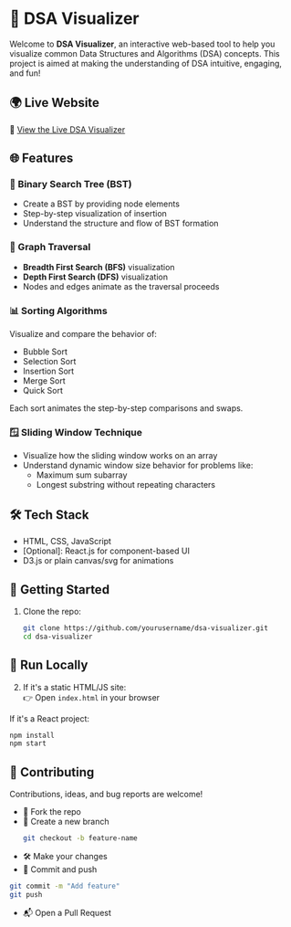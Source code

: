 # 🧠 DSA Visualizer

Welcome to **DSA Visualizer**, an interactive web-based tool to help you visualize common Data Structures and Algorithms (DSA) concepts. This project is aimed at making the understanding of DSA intuitive, engaging, and fun!

## 🌍 Live Website

🔗 [View the Live DSA Visualizer](https://dsa-visualizer-xi-cyan.vercel.app/)

## 🌐 Features

### 🌳 Binary Search Tree (BST)
- Create a BST by providing node elements
- Step-by-step visualization of insertion
- Understand the structure and flow of BST formation

### 🔄 Graph Traversal
- **Breadth First Search (BFS)** visualization
- **Depth First Search (DFS)** visualization
- Nodes and edges animate as the traversal proceeds

### 📊 Sorting Algorithms
Visualize and compare the behavior of:
- Bubble Sort
- Selection Sort
- Insertion Sort
- Merge Sort
- Quick Sort

Each sort animates the step-by-step comparisons and swaps.

### 🪟 Sliding Window Technique
- Visualize how the sliding window works on an array
- Understand dynamic window size behavior for problems like:
  - Maximum sum subarray
  - Longest substring without repeating characters


## 🛠️ Tech Stack
- HTML, CSS, JavaScript
- [Optional]: React.js for component-based UI
- D3.js or plain canvas/svg for animations

## 🚀 Getting Started

1. Clone the repo:
   ```bash
   git clone https://github.com/yourusername/dsa-visualizer.git
   cd dsa-visualizer
## 🚀 Run Locally

2. If it's a static HTML/JS site:  
👉 Open `index.html` in your browser

If it's a React project:
```bash
npm install
npm start
```

## 🤝 Contributing

Contributions, ideas, and bug reports are welcome!

- 🍴 Fork the repo  
- 🔀 Create a new branch  
  ```bash
  git checkout -b feature-name
  ```
- 🛠️ Make your changes
- 💾 Commit and push

```bash
git commit -m "Add feature"
git push
```
- 📬 Open a Pull Request
